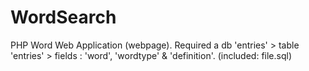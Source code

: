# WordSearch
PHP Word Web Application (webpage).
Required a db 'entries' > table 'entries' > fields : 'word', 'wordtype' & 'definition'.
(included: file.sql)
